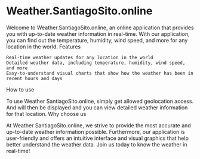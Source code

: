 ﻿# Weather.SantiagoSito.online


Welcome to Weather.SantiagoSito.online, an online application that provides you with up-to-date weather information in real-time. With our application, you can find out the temperature, humidity, wind speed, and more for any location in the world.
Features

    Real-time weather updates for any location in the world
    Detailed weather data, including temperature, humidity, wind speed, and more
    Easy-to-understand visual charts that show how the weather has been in recent hours and days

How to use

To use Weather SantiagoSito.online, simply get allowed geolocation access. And will then be displayed and you can view detailed weather information for that location.
Why choose us

At Weather SantiagoSito.online, we strive to provide the most accurate and up-to-date weather information possible. Furthermore, our application is user-friendly and offers an intuitive interface and visual graphics that help better understand the weather data. Join us today to know the weather in real-time!
